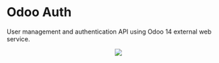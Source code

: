 # Odoo Auth

User management and authentication API using Odoo 14 external web service.

<p align="center">
<img src="https://odoo-development.readthedocs.io/en/latest/_images/log-in-as-superuser-odoo-12.png">
</p>
